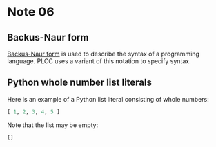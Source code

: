 # Note 06

## Backus-Naur form

[Backus-Naur form](https://en.wikipedia.org/wiki/Backus%E2%80%93Naur_form) is
used to describe the syntax of a programming language.  PLCC uses a variant of
this notation to specify syntax.

## Python whole number list literals

Here is an example of a Python list literal consisting of whole numbers:

```python
[ 1, 2, 3, 4, 5 ]
```

Note that the list may be empty:

```python
[]
```
